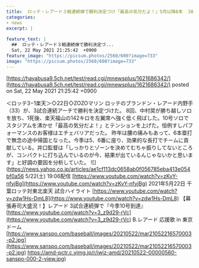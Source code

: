 ```yaml
---
title:  ロッテ・レアード３戦連続弾で勝利決定づけ「最高の気分だよ！」5月以降8本  38試合　.272    10本　26打点  
categories:
- news
excerpt: |
  
feature_text: |
  ##  ロッテ・レアード３戦連続弾で勝利決定づ...
  Sat, 22 May 2021 21:25:42  +0900
feature_image: "https://picsum.photos/2560/600?image=733"
image: "https://picsum.photos/2560/600?image=733"
---
```


[https://hayabusa9.5ch.net/test/read.cgi/mnewsplus/1621686342/](https://hayabusa9.5ch.net/test/read.cgi/mnewsplus/1621686342/)
posted on Sat, 22 May 2021 21:25:42  +0900

<!--more-->

＜ロッテ3−1楽天＞◇22日◇ZOZOマリン ロッテのブランドン・レアード内野手（33）が、3試合連続アーチで勝利を決定づけた。 8回、中村奨が勝ち越しソロを放ち、1死後、楽天福山の142キロを左翼席へ強く低く飛ばした。10号ソロでスタジアムを沸かせ「最高の気分だよ！」とテンションを上げた。恒例すしパフォーマンスのお客様はエチェバリアだった。 昨年は腰の痛みもあって、6本塁打で無念の途中帰国となった。今季は5、6番に座り、効果的な長打でチームに貢献している。井口監督は「しっかりとゾーンを決めてむちゃ振りしてないところが、コンパクトに打ち込んでいるのが今、結果が出ているんじゃないかと思います」と好調の要因を分析していた。 ![](https://news.yahoo.co.jp/articles/ae1cf113dc0658ab0f056785eba413e054bf0a56 5/22(土) 19:06配信 [https://www.youtube.com/watch?v=zKvY-nfyjBg](https://www.youtube.com/watch?v=zKvY-nfyjBg) 2021年5月22日 千葉ロッテ対東北楽天 試合ハイライト [https://www.youtube.com/watch?v=zdw1Hs-DmL8](https://www.youtube.com/watch?v=zdw1Hs-DmL8) 【幕張寿司大盛況！】レアード 3試合連続弾で『今季10号到達』 [https://www.youtube.com/watch?v=3_z9d29-rVc](https://www.youtube.com/watch?v=3_z9d29-rVc) B.レアード 応援歌 in 東京ドーム [https://www.sanspo.com/baseball/images/20210522/mar21052216570003-p2.jpg](https://www.sanspo.com/baseball/images/20210522/mar21052216570003-p2.jpg) https://amd-pctr.c.yimg.jp/r/iwiz-amd/20210522-00000560-sanspo-000-2-view.jpg)
